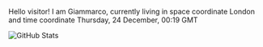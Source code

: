 Hello visitor! I am Giammarco, currently living in space coordinate London and time coordinate Thursday, 24 December, 00:19 GMT

![GitHub Stats](https://github-readme-stats.vercel.app/api?username=grcasanova)
